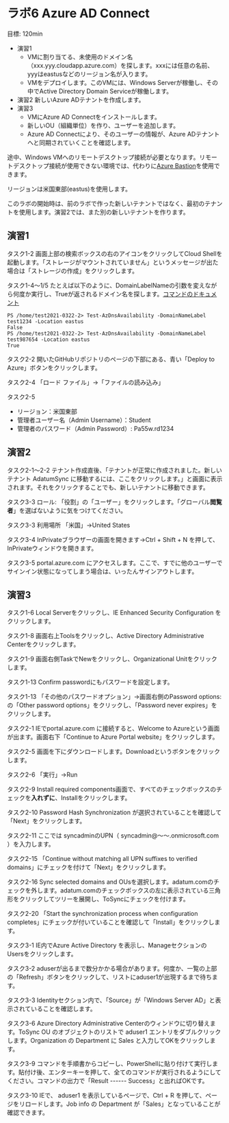 # ラボ6 Azure AD Connect

目標: 120min

- 演習1 
  - VMに割り当てる、未使用のドメイン名（xxx.yyy.cloudapp.azure.com）を探します。xxxには任意の名前、yyyはeastusなどのリージョン名が入ります。
  - VMをデプロイします。このVMには、Windows Serverが稼働し、その中でActive Directory Domain Serviceが稼働します。
- 演習2 新しいAzure ADテナントを作成します。
- 演習3 
  - VMにAzure AD Connectをインストールします。
  - 新しいOU（組織単位）を作り、ユーザーを追加します。
  - Azure AD Connectにより、そのユーザーの情報が、Azure ADテナントへと同期されていくことを確認します。

途中、Windows VMへのリモートデスクトップ接続が必要となります。リモートデスクトップ接続が使用できない環境では、代わりに[Azure Bastion](https://docs.microsoft.com/ja-jp/azure/bastion/tutorial-create-host-portal)を使用できます。

リージョンは米国東部(eastus)を使用します。

このラボの開始時は、前のラボで作った新しいテナントではなく、最初のテナントを使用します。演習2では、また別の新しいテナントを作ります。

## 演習1

タスク1-2 画面上部の検索ボックスの右のアイコンをクリックしてCloud Shellを起動します。「ストレージがマウントされていません」というメッセージが出た場合は「ストレージの作成」をクリックします。

タスク1-4～1/5 たとえば以下のように、DomainLabelNameの引数を変えながら何度か実行し、Trueが返されるドメイン名を探します。[コマンドのドキュメント](https://docs.microsoft.com/en-us/powershell/module/az.network/test-azdnsavailability?view=azps-5.6.0)

```
PS /home/test2021-0322-2> Test-AzDnsAvailability -DomainNameLabel test1234 -Location eastus
False
PS /home/test2021-0322-2> Test-AzDnsAvailability -DomainNameLabel test987654 -Location eastus
True
```

タスク2-2 開いたGitHubリポジトリのページの下部にある、青い「Deploy to Azure」ボタンをクリックします。

タスク2-4 「ロード ファイル」→「ファイルの読み込み」

タスク2-5 
- リージョン：米国東部
- 管理者ユーザー名（Admin Username）：Student
- 管理者のパスワード（Admin Password）: Pa55w.rd1234

## 演習2

タスク2-1～2-2 テナント作成直後、「テナントが正常に作成されました。新しいテナント AdatumSync に移動するには、ここをクリックします。」と画面に表示されます。それをクリックすることでも、新しいテナントに移動できます。

タスク3-3 ロール: 「役割」の「ユーザー」をクリックします。「グローバル**閲覧者**」を選ばないように気をつけてください。

タスク3-3 利用場所 「米国」→United States

タスク3-4 InPrivateブラウザーの画面を開きます→Ctrl + Shift + N を押して、InPrivateウィンドウを開きます。

タスク3-5 portal.azure.com にアクセスします。ここで、すでに他のユーザーでサインイン状態になってしまう場合は、いったんサインアウトします。

## 演習3

タスク1-6 Local Serverをクリックし、IE Enhanced Security Configuration をクリックします。

タスク1-8 画面右上Toolsをクリックし、Active Directory Administrative Centerをクリックします。

タスク1-9 画面右側TaskでNewをクリックし、Organizational Unitをクリックします。

タスク1-13 Confirm passwordにもパスワードを設定します。

タスク1-13 「その他のパスワードオプション」→画面右側のPassword options: の「Other password options」をクリックし、「Password never expires」をクリックします。

タスク2-1 IEでportal.azure.com に接続すると、Welcome to Azureという画面が出ます。画面右下「Continue to Azure Portal website」をクリックします。

タスク2-5 画面を下にダウンロードします。Downloadというボタンをクリックします。

タスク2-6 「実行」→Run

タスク2-9 Install required components画面で、すべてのチェックボックスのチェックを**入れずに**、Installをクリックします。

タスク2-10 Password Hash Synchronization が選択されていることを確認して「Next」をクリックします。

タスク2-11 ここでは syncadminのUPN（ syncadmin@～～.onmicrosoft.com ）を入力します。

タスク2-15 「Continue without matching all UPN suffixes to verified domains」にチェックを付けて「Next」をクリックします。

タスク2-16 Sync selected domains and OUsを選択します。adatum.comのチェックを外します。adatum.comのチェックボックスの左に表示されている三角形をクリックしてツリーを展開し、ToSyncにチェックを付けます。

タスク2-20 「Start the synchronization process when configuration completes」にチェックが付いていることを確認して「Install」をクリックします。

タスク3-1 IE内でAzure Active Directory を表示し、ManageセクションのUsersをクリックします。

タスク3-2 aduserが出るまで数分かかる場合があります。何度か、一覧の上部の「Refresh」ボタンをクリックして、リストにaduser1が出現するまで待ちます。

タスク3-3 Identityセクション内で、「Source」が「Windows Server AD」と表示されていることを確認します。

タスク3-6 Azure Directory Administrative Centerのウィンドウに切り替えます。ToSync OU のオブジェクトのリストで aduser1 エントリをダブルクリックします。Organization の Department に Sales と入力してOKをクリックします。

タスク3-9 コマンドを手順書からコピーし、PowerShellに貼り付けて実行します。貼付け後、エンターキーを押して、全てのコマンドが実行されるようにしてください。コマンドの出力で「Result ------ Success」と出ればOKです。

タスク3-10 IEで、 aduser1 を表示しているページで、Ctrl + R を押して、ページをリロードします。Job info の Department が「Sales」となっていることが確認できます。

